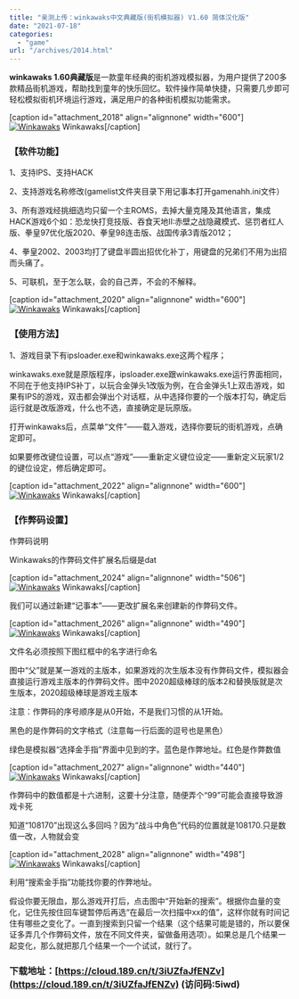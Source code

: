 ```yaml
---
title: "亲测上传：winkawaks中文典藏版(街机模拟器) V1.60 简体汉化版"
date: "2021-07-18"
categories: 
  - "game"
url: "/archives/2014.html"
---
```


**winkawaks 1.60典藏版**是一款童年经典的街机游戏模拟器，为用户提供了200多款精品街机游戏，帮助找到童年的快乐回忆。软件操作简单快捷，只需要几步即可轻松模拟街机环境运行游戏，满足用户的各种街机模拟功能需求。

\[caption id="attachment\_2018" align="alignnone" width="600"\][![Winkawaks](/images/2021/07/e8491061b0c93cc19dbaec7093e1929e.jpg)](/images/2021/07/e8491061b0c93cc19dbaec7093e1929e.jpg) Winkawaks\[/caption\]

### 【软件功能】

1、支持IPS、支持HACK

2、支持游戏名称修改(gamelist文件夹目录下用记事本打开gamenahh.ini文件）

3、所有游戏经挑细选均只留一个主ROMS，去掉大量克隆及其他语言，集成HACK游戏6个如：恐龙快打竞技版、吞食天地II:赤壁之战隐藏模式、惩罚者红人版、拳皇97优化版2020、拳皇98连击版、战国传承3青版2012；

4、拳皇2002、2003均打了键盘半圆出招优化补丁，用键盘的兄弟们不用为出招而头痛了。

5、可联机，至于怎么联，会的自己弄，不会的不解释。

\[caption id="attachment\_2020" align="alignnone" width="600"\][![Winkawaks](/images/2021/07/83748b49be2d03ca3c01c00c4c80acf5.jpg)](/images/2021/07/83748b49be2d03ca3c01c00c4c80acf5.jpg) Winkawaks\[/caption\]

### 【使用方法】

1、游戏目录下有ipsloader.exe和winkawaks.exe这两个程序；

winkawaks.exe就是原版程序，ipsloader.exe跟winkawaks.exe运行界面相同，不同在于他支持IPS补丁，以玩合金弹头1改版为例，在合金弹头1上双击游戏，如果有IPS的游戏，双击都会弹出个对话框，从中选择你要的一个版本打勾，确定后运行就是改版游戏，什么也不选，直接确定是玩原版。

打开winkawaks后，点菜单“文件”——载入游戏，选择你要玩的街机游戏，点确定即可。

如果要修改键位设置，可以点“游戏”——重新定义键位设定——重新定义玩家1/2的键位设定，修后确定即可。

\[caption id="attachment\_2022" align="alignnone" width="600"\][![Winkawaks](/images/2021/07/d40948ae9de58daf16e7a1fb00679356.jpg)](/images/2021/07/d40948ae9de58daf16e7a1fb00679356.jpg) Winkawaks\[/caption\]

### 【作弊码设置】

作弊码说明

Winkawaks的作弊码文件扩展名后缀是dat

\[caption id="attachment\_2024" align="alignnone" width="506"\][![Winkawaks](/images/2021/07/199a1cc48eef0f55b8ae4ae6fe205e95.jpg)](/images/2021/07/199a1cc48eef0f55b8ae4ae6fe205e95.jpg) Winkawaks\[/caption\]

我们可以通过新建“记事本”——更改扩展名来创建新的作弊码文件。

\[caption id="attachment\_2026" align="alignnone" width="490"\][![Winkawaks](/images/2021/07/d4730618f0be6b41b2cd15a2c2c73aa0.jpg)](/images/2021/07/d4730618f0be6b41b2cd15a2c2c73aa0.jpg) Winkawaks\[/caption\]

文件名必须按照下图红框中的名字进行命名

图中“父”就是某一游戏的主版本，如果游戏的次生版本没有作弊码文件，模拟器会直接运行游戏主版本的作弊码文件。图中2020超级棒球的版本2和替换版就是次生版本，2020超级棒球是游戏主版本

注意：作弊码的序号顺序是从0开始，不是我们习惯的从1开始。

黑色的是作弊码的文字格式（注意每一行后面的逗号也是黑色）

绿色是模拟器“选择金手指”界面中见到的字。蓝色是作弊地址。红色是作弊数值

\[caption id="attachment\_2027" align="alignnone" width="440"\][![Winkawaks](/images/2021/07/fadaaf604f013d7912963a4cfe36b8ac.jpg)](/images/2021/07/fadaaf604f013d7912963a4cfe36b8ac.jpg) Winkawaks\[/caption\]

作弊码中的数值都是十六进制，这要十分注意，随便弄个“99”可能会直接导致游戏卡死

知道“108170”出现这么多回吗？因为“战斗中角色”代码的位置就是108170.只是数值一改，人物就会变

\[caption id="attachment\_2028" align="alignnone" width="498"\][![Winkawaks](/images/2021/07/0ba030ff43e32dee9111441b20e7a6f5.jpg)](/images/2021/07/0ba030ff43e32dee9111441b20e7a6f5.jpg) Winkawaks\[/caption\]

利用“搜索金手指”功能找你要的作弊地址。

假设你要无限血，那么游戏开打后，点击图中“开始新的搜索”。根据你血量的变化，记住先按住回车键暂停后再选“在最后一次扫描中xx的值”，这样你就有时间记住有哪些之变化了。一直到搜索到只留一个结果（这个结果可能是错的，所以要保证多弄几个作弊码文件，放在不同文件夹，留做备用选项）。如果总是几个结果一起变化，那么就把那几个结果一个一个试试，就行了。

### **下载地址：[https://cloud.189.cn/t/3iUZfaJfENZv](https://cloud.189.cn/t/3iUZfaJfENZv) (访问码:5iwd)**
